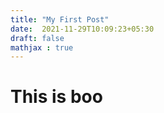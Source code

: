 ```yaml
---
title: "My First Post"
date:  2021-11-29T10:09:23+05:30
draft: false
mathjax : true
---
```


# This is boo
<!-- Latex support is possible by -->
<!-- https://geoffruddock.com/math-typesetting-in-hugo/ -->
<!-- https://www.youtube.com/watch?v=c7vpcqA6SEQ&ab_channel=ChrisStayte -->
<!-- https://www.youtube.com/watch?v=hBQlCtfRmqs&ab_channel=ChrisStayte -->


